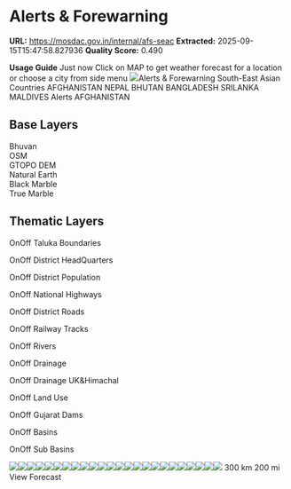 # Alerts & Forewarning

**URL:** https://mosdac.gov.in/internal/afs-seac
**Extracted:** 2025-09-15T15:47:58.827936
**Quality Score:** 0.490

**Usage Guide** Just now
Click on MAP to get weather forecast for a location or choose a city from side menu
![](https://mosdac.gov.in/afs/static/media/MOSDAC_banner.44c7af18.png)Alerts & Forewarning
South-East Asian Countries
AFGHANISTAN NEPAL BHUTAN BANGLADESH SRILANKA MALDIVES
Alerts AFGHANISTAN
## Base Layers
Bhuvan  
OSM  
GTOPO DEM  
Natural Earth  
Black Marble  
True Marble  

## Thematic Layers
OnOff
Taluka Boundaries  

OnOff
District HeadQuarters  

OnOff
District Population  

OnOff
National Highways  

OnOff
District Roads  

OnOff
Railway Tracks  

OnOff
Rivers  

OnOff
Drainage  

OnOff
Drainage UK&Himachal  

OnOff
Land Use  

OnOff
Gujarat Dams  

OnOff
Basins  

OnOff
Sub Basins  

![](https://mosdac.gov.in/geoserver_2/worldview/wms?service=WMS&request=GetMap&layers=worldview%3ASAARC&styles=&format=image%2Fpng&transparent=true&version=1.1.1&width=256&height=256&srs=EPSG%3A4326&CQL_FILTER=name%3D'AFGHANISTAN'%20OR%20name%3D'AFGHANISTAN'&bbox=67.5,22.5,78.75,33.75)![](https://mosdac.gov.in/geoserver_2/worldview/wms?service=WMS&request=GetMap&layers=worldview%3ASAARC&styles=&format=image%2Fpng&transparent=true&version=1.1.1&width=256&height=256&srs=EPSG%3A4326&CQL_FILTER=name%3D'AFGHANISTAN'%20OR%20name%3D'AFGHANISTAN'&bbox=78.75,22.5,90,33.75)![](https://mosdac.gov.in/geoserver_2/worldview/wms?service=WMS&request=GetMap&layers=worldview%3ASAARC&styles=&format=image%2Fpng&transparent=true&version=1.1.1&width=256&height=256&srs=EPSG%3A4326&CQL_FILTER=name%3D'AFGHANISTAN'%20OR%20name%3D'AFGHANISTAN'&bbox=67.5,11.25,78.75,22.5)![](https://mosdac.gov.in/geoserver_2/worldview/wms?service=WMS&request=GetMap&layers=worldview%3ASAARC&styles=&format=image%2Fpng&transparent=true&version=1.1.1&width=256&height=256&srs=EPSG%3A4326&CQL_FILTER=name%3D'AFGHANISTAN'%20OR%20name%3D'AFGHANISTAN'&bbox=78.75,11.25,90,22.5)![](https://mosdac.gov.in/geoserver_2/worldview/wms?service=WMS&request=GetMap&layers=worldview%3ASAARC&styles=&format=image%2Fpng&transparent=true&version=1.1.1&width=256&height=256&srs=EPSG%3A4326&CQL_FILTER=name%3D'AFGHANISTAN'%20OR%20name%3D'AFGHANISTAN'&bbox=67.5,33.75,78.75,45)![](https://mosdac.gov.in/geoserver_2/worldview/wms?service=WMS&request=GetMap&layers=worldview%3ASAARC&styles=&format=image%2Fpng&transparent=true&version=1.1.1&width=256&height=256&srs=EPSG%3A4326&CQL_FILTER=name%3D'AFGHANISTAN'%20OR%20name%3D'AFGHANISTAN'&bbox=78.75,33.75,90,45)![](https://mosdac.gov.in/geoserver_2/worldview/wms?service=WMS&request=GetMap&layers=worldview%3ASAARC&styles=&format=image%2Fpng&transparent=true&version=1.1.1&width=256&height=256&srs=EPSG%3A4326&CQL_FILTER=name%3D'AFGHANISTAN'%20OR%20name%3D'AFGHANISTAN'&bbox=56.25,22.5,67.5,33.75)![](https://mosdac.gov.in/geoserver_2/worldview/wms?service=WMS&request=GetMap&layers=worldview%3ASAARC&styles=&format=image%2Fpng&transparent=true&version=1.1.1&width=256&height=256&srs=EPSG%3A4326&CQL_FILTER=name%3D'AFGHANISTAN'%20OR%20name%3D'AFGHANISTAN'&bbox=90,22.5,101.25,33.75)![](https://mosdac.gov.in/geoserver_2/worldview/wms?service=WMS&request=GetMap&layers=worldview%3ASAARC&styles=&format=image%2Fpng&transparent=true&version=1.1.1&width=256&height=256&srs=EPSG%3A4326&CQL_FILTER=name%3D'AFGHANISTAN'%20OR%20name%3D'AFGHANISTAN'&bbox=56.25,11.25,67.5,22.5)![](https://mosdac.gov.in/geoserver_2/worldview/wms?service=WMS&request=GetMap&layers=worldview%3ASAARC&styles=&format=image%2Fpng&transparent=true&version=1.1.1&width=256&height=256&srs=EPSG%3A4326&CQL_FILTER=name%3D'AFGHANISTAN'%20OR%20name%3D'AFGHANISTAN'&bbox=90,11.25,101.25,22.5)![](https://mosdac.gov.in/geoserver_2/worldview/wms?service=WMS&request=GetMap&layers=worldview%3ASAARC&styles=&format=image%2Fpng&transparent=true&version=1.1.1&width=256&height=256&srs=EPSG%3A4326&CQL_FILTER=name%3D'AFGHANISTAN'%20OR%20name%3D'AFGHANISTAN'&bbox=67.5,0,78.75,11.25)![](https://mosdac.gov.in/geoserver_2/worldview/wms?service=WMS&request=GetMap&layers=worldview%3ASAARC&styles=&format=image%2Fpng&transparent=true&version=1.1.1&width=256&height=256&srs=EPSG%3A4326&CQL_FILTER=name%3D'AFGHANISTAN'%20OR%20name%3D'AFGHANISTAN'&bbox=78.75,0,90,11.25)![](https://mosdac.gov.in/geoserver_2/worldview/wms?service=WMS&request=GetMap&layers=worldview%3ASAARC&styles=&format=image%2Fpng&transparent=true&version=1.1.1&width=256&height=256&srs=EPSG%3A4326&CQL_FILTER=name%3D'AFGHANISTAN'%20OR%20name%3D'AFGHANISTAN'&bbox=56.25,33.75,67.5,45)![](https://mosdac.gov.in/geoserver_2/worldview/wms?service=WMS&request=GetMap&layers=worldview%3ASAARC&styles=&format=image%2Fpng&transparent=true&version=1.1.1&width=256&height=256&srs=EPSG%3A4326&CQL_FILTER=name%3D'AFGHANISTAN'%20OR%20name%3D'AFGHANISTAN'&bbox=90,33.75,101.25,45)![](https://mosdac.gov.in/geoserver_2/worldview/wms?service=WMS&request=GetMap&layers=worldview%3ASAARC&styles=&format=image%2Fpng&transparent=true&version=1.1.1&width=256&height=256&srs=EPSG%3A4326&CQL_FILTER=name%3D'AFGHANISTAN'%20OR%20name%3D'AFGHANISTAN'&bbox=56.25,0,67.5,11.25)![](https://mosdac.gov.in/geoserver_2/worldview/wms?service=WMS&request=GetMap&layers=worldview%3ASAARC&styles=&format=image%2Fpng&transparent=true&version=1.1.1&width=256&height=256&srs=EPSG%3A4326&CQL_FILTER=name%3D'AFGHANISTAN'%20OR%20name%3D'AFGHANISTAN'&bbox=90,0,101.25,11.25)![](https://mosdac.gov.in/geoserver_2/worldview/wms?service=WMS&request=GetMap&layers=worldview%3ASAARC&styles=&format=image%2Fpng&transparent=true&version=1.1.1&width=256&height=256&srs=EPSG%3A4326&CQL_FILTER=name%3D'AFGHANISTAN'%20OR%20name%3D'AFGHANISTAN'&bbox=45,22.5,56.25,33.75)![](https://mosdac.gov.in/geoserver_2/worldview/wms?service=WMS&request=GetMap&layers=worldview%3ASAARC&styles=&format=image%2Fpng&transparent=true&version=1.1.1&width=256&height=256&srs=EPSG%3A4326&CQL_FILTER=name%3D'AFGHANISTAN'%20OR%20name%3D'AFGHANISTAN'&bbox=101.25,22.5,112.5,33.75)![](https://mosdac.gov.in/geoserver_2/worldview/wms?service=WMS&request=GetMap&layers=worldview%3ASAARC&styles=&format=image%2Fpng&transparent=true&version=1.1.1&width=256&height=256&srs=EPSG%3A4326&CQL_FILTER=name%3D'AFGHANISTAN'%20OR%20name%3D'AFGHANISTAN'&bbox=45,11.25,56.25,22.5)![](https://mosdac.gov.in/geoserver_2/worldview/wms?service=WMS&request=GetMap&layers=worldview%3ASAARC&styles=&format=image%2Fpng&transparent=true&version=1.1.1&width=256&height=256&srs=EPSG%3A4326&CQL_FILTER=name%3D'AFGHANISTAN'%20OR%20name%3D'AFGHANISTAN'&bbox=101.25,11.25,112.5,22.5)![](https://mosdac.gov.in/geoserver_2/worldview/wms?service=WMS&request=GetMap&layers=worldview%3ASAARC&styles=&format=image%2Fpng&transparent=true&version=1.1.1&width=256&height=256&srs=EPSG%3A4326&CQL_FILTER=name%3D'AFGHANISTAN'%20OR%20name%3D'AFGHANISTAN'&bbox=45,33.75,56.25,45)![](https://mosdac.gov.in/geoserver_2/worldview/wms?service=WMS&request=GetMap&layers=worldview%3ASAARC&styles=&format=image%2Fpng&transparent=true&version=1.1.1&width=256&height=256&srs=EPSG%3A4326&CQL_FILTER=name%3D'AFGHANISTAN'%20OR%20name%3D'AFGHANISTAN'&bbox=101.25,33.75,112.5,45)![](https://mosdac.gov.in/geoserver_2/worldview/wms?service=WMS&request=GetMap&layers=worldview%3ASAARC&styles=&format=image%2Fpng&transparent=true&version=1.1.1&width=256&height=256&srs=EPSG%3A4326&CQL_FILTER=name%3D'AFGHANISTAN'%20OR%20name%3D'AFGHANISTAN'&bbox=45,0,56.25,11.25)![](https://mosdac.gov.in/geoserver_2/worldview/wms?service=WMS&request=GetMap&layers=worldview%3ASAARC&styles=&format=image%2Fpng&transparent=true&version=1.1.1&width=256&height=256&srs=EPSG%3A4326&CQL_FILTER=name%3D'AFGHANISTAN'%20OR%20name%3D'AFGHANISTAN'&bbox=101.25,0,112.5,11.25)
[](https://mosdac.gov.in/afs/country "Home")
[](https://mosdac.gov.in/afs/country "View Fullscreen")
[](https://mosdac.gov.in/afs/country "Show me where I am")
300 km
200 mi
View Forecast
